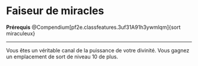 # Faiseur de miracles

<p><strong>Prérequis</strong> @Compendium[pf2e.classfeatures.3uf31A91h3ywmlqm]{sort miraculeux}</p>
<hr>
<p>Vous êtes un véritable canal de la puissance de votre divinité. Vous gagnez un emplacement de sort de niveau 10 de plus.</p>